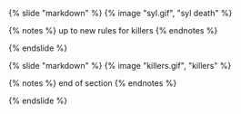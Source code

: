 {% slide "markdown" %}
{% image "syl.gif", "syl death" %}

{% notes %}
up to new rules for killers
{% endnotes %}

{% endslide %}



{% slide "markdown" %}
{% image "killers.gif", "killers" %}

{% notes %}
end of section
{% endnotes %}

{% endslide %}

